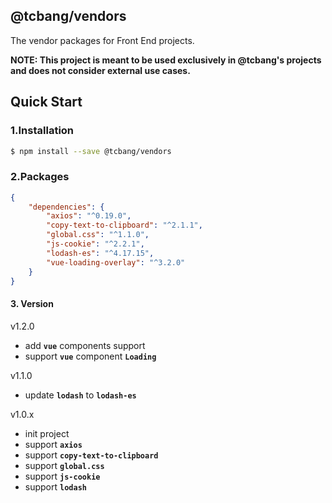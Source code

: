 ## @tcbang/vendors

The vendor packages for Front End projects.

**NOTE: This project is meant to be used exclusively in @tcbang's projects and does not consider external use cases.**

## Quick Start

### 1.Installation

```bash
$ npm install --save @tcbang/vendors
```

### 2.Packages

```json
{
    "dependencies": {
        "axios": "^0.19.0",
        "copy-text-to-clipboard": "^2.1.1",
        "global.css": "^1.1.0",
        "js-cookie": "^2.2.1",
        "lodash-es": "^4.17.15",
        "vue-loading-overlay": "^3.2.0"
    }
}
```

#### 3. Version

v1.2.0
* add **`vue`** components support
* support **`vue`** component **`Loading`**

v1.1.0
* update **`lodash`** to **`lodash-es`**

v1.0.x
* init project
* support **`axios`** 
* support **`copy-text-to-clipboard`** 
* support **`global.css`** 
* support **`js-cookie`** 
* support **`lodash`** 
